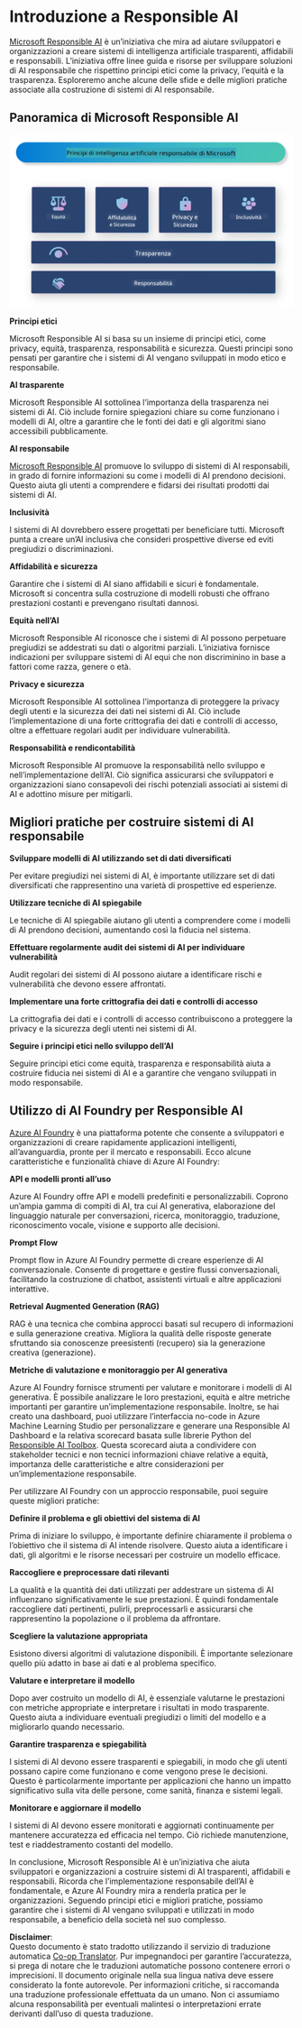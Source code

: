<!--
CO_OP_TRANSLATOR_METADATA:
{
  "original_hash": "805b96b20152936d8f4c587d90d6e06e",
  "translation_date": "2025-07-16T22:52:18+00:00",
  "source_file": "md/01.Introduction/05/ResponsibleAI.md",
  "language_code": "it"
}
-->
# **Introduzione a Responsible AI**

[Microsoft Responsible AI](https://www.microsoft.com/ai/responsible-ai?WT.mc_id=aiml-138114-kinfeylo) è un’iniziativa che mira ad aiutare sviluppatori e organizzazioni a creare sistemi di intelligenza artificiale trasparenti, affidabili e responsabili. L’iniziativa offre linee guida e risorse per sviluppare soluzioni di AI responsabile che rispettino principi etici come la privacy, l’equità e la trasparenza. Esploreremo anche alcune delle sfide e delle migliori pratiche associate alla costruzione di sistemi di AI responsabile.

## Panoramica di Microsoft Responsible AI

![RAIPrinciples](../../../../../translated_images/RAIPrinciples.bf9c9bc6ca160d336830630939a5130a22b3f9e1f633773562f83fed08a50520.it.png)

**Principi etici**

Microsoft Responsible AI si basa su un insieme di principi etici, come privacy, equità, trasparenza, responsabilità e sicurezza. Questi principi sono pensati per garantire che i sistemi di AI vengano sviluppati in modo etico e responsabile.

**AI trasparente**

Microsoft Responsible AI sottolinea l’importanza della trasparenza nei sistemi di AI. Ciò include fornire spiegazioni chiare su come funzionano i modelli di AI, oltre a garantire che le fonti dei dati e gli algoritmi siano accessibili pubblicamente.

**AI responsabile**

[Microsoft Responsible AI](https://www.microsoft.com/ai/responsible-ai?WT.mc_id=aiml-138114-kinfeylo) promuove lo sviluppo di sistemi di AI responsabili, in grado di fornire informazioni su come i modelli di AI prendono decisioni. Questo aiuta gli utenti a comprendere e fidarsi dei risultati prodotti dai sistemi di AI.

**Inclusività**

I sistemi di AI dovrebbero essere progettati per beneficiare tutti. Microsoft punta a creare un’AI inclusiva che consideri prospettive diverse ed eviti pregiudizi o discriminazioni.

**Affidabilità e sicurezza**

Garantire che i sistemi di AI siano affidabili e sicuri è fondamentale. Microsoft si concentra sulla costruzione di modelli robusti che offrano prestazioni costanti e prevengano risultati dannosi.

**Equità nell’AI**

Microsoft Responsible AI riconosce che i sistemi di AI possono perpetuare pregiudizi se addestrati su dati o algoritmi parziali. L’iniziativa fornisce indicazioni per sviluppare sistemi di AI equi che non discriminino in base a fattori come razza, genere o età.

**Privacy e sicurezza**

Microsoft Responsible AI sottolinea l’importanza di proteggere la privacy degli utenti e la sicurezza dei dati nei sistemi di AI. Ciò include l’implementazione di una forte crittografia dei dati e controlli di accesso, oltre a effettuare regolari audit per individuare vulnerabilità.

**Responsabilità e rendicontabilità**

Microsoft Responsible AI promuove la responsabilità nello sviluppo e nell’implementazione dell’AI. Ciò significa assicurarsi che sviluppatori e organizzazioni siano consapevoli dei rischi potenziali associati ai sistemi di AI e adottino misure per mitigarli.

## Migliori pratiche per costruire sistemi di AI responsabile

**Sviluppare modelli di AI utilizzando set di dati diversificati**

Per evitare pregiudizi nei sistemi di AI, è importante utilizzare set di dati diversificati che rappresentino una varietà di prospettive ed esperienze.

**Utilizzare tecniche di AI spiegabile**

Le tecniche di AI spiegabile aiutano gli utenti a comprendere come i modelli di AI prendono decisioni, aumentando così la fiducia nel sistema.

**Effettuare regolarmente audit dei sistemi di AI per individuare vulnerabilità**

Audit regolari dei sistemi di AI possono aiutare a identificare rischi e vulnerabilità che devono essere affrontati.

**Implementare una forte crittografia dei dati e controlli di accesso**

La crittografia dei dati e i controlli di accesso contribuiscono a proteggere la privacy e la sicurezza degli utenti nei sistemi di AI.

**Seguire i principi etici nello sviluppo dell’AI**

Seguire principi etici come equità, trasparenza e responsabilità aiuta a costruire fiducia nei sistemi di AI e a garantire che vengano sviluppati in modo responsabile.

## Utilizzo di AI Foundry per Responsible AI

[Azure AI Foundry](https://ai.azure.com?WT.mc_id=aiml-138114-kinfeylo) è una piattaforma potente che consente a sviluppatori e organizzazioni di creare rapidamente applicazioni intelligenti, all’avanguardia, pronte per il mercato e responsabili. Ecco alcune caratteristiche e funzionalità chiave di Azure AI Foundry:

**API e modelli pronti all’uso**

Azure AI Foundry offre API e modelli predefiniti e personalizzabili. Coprono un’ampia gamma di compiti di AI, tra cui AI generativa, elaborazione del linguaggio naturale per conversazioni, ricerca, monitoraggio, traduzione, riconoscimento vocale, visione e supporto alle decisioni.

**Prompt Flow**

Prompt flow in Azure AI Foundry permette di creare esperienze di AI conversazionale. Consente di progettare e gestire flussi conversazionali, facilitando la costruzione di chatbot, assistenti virtuali e altre applicazioni interattive.

**Retrieval Augmented Generation (RAG)**

RAG è una tecnica che combina approcci basati sul recupero di informazioni e sulla generazione creativa. Migliora la qualità delle risposte generate sfruttando sia conoscenze preesistenti (recupero) sia la generazione creativa (generazione).

**Metriche di valutazione e monitoraggio per AI generativa**

Azure AI Foundry fornisce strumenti per valutare e monitorare i modelli di AI generativa. È possibile analizzare le loro prestazioni, equità e altre metriche importanti per garantire un’implementazione responsabile. Inoltre, se hai creato una dashboard, puoi utilizzare l’interfaccia no-code in Azure Machine Learning Studio per personalizzare e generare una Responsible AI Dashboard e la relativa scorecard basata sulle librerie Python del [Responsible AI Toolbox](https://responsibleaitoolbox.ai/?WT.mc_id=aiml-138114-kinfeylo). Questa scorecard aiuta a condividere con stakeholder tecnici e non tecnici informazioni chiave relative a equità, importanza delle caratteristiche e altre considerazioni per un’implementazione responsabile.

Per utilizzare AI Foundry con un approccio responsabile, puoi seguire queste migliori pratiche:

**Definire il problema e gli obiettivi del sistema di AI**

Prima di iniziare lo sviluppo, è importante definire chiaramente il problema o l’obiettivo che il sistema di AI intende risolvere. Questo aiuta a identificare i dati, gli algoritmi e le risorse necessari per costruire un modello efficace.

**Raccogliere e preprocessare dati rilevanti**

La qualità e la quantità dei dati utilizzati per addestrare un sistema di AI influenzano significativamente le sue prestazioni. È quindi fondamentale raccogliere dati pertinenti, pulirli, preprocessarli e assicurarsi che rappresentino la popolazione o il problema da affrontare.

**Scegliere la valutazione appropriata**

Esistono diversi algoritmi di valutazione disponibili. È importante selezionare quello più adatto in base ai dati e al problema specifico.

**Valutare e interpretare il modello**

Dopo aver costruito un modello di AI, è essenziale valutarne le prestazioni con metriche appropriate e interpretare i risultati in modo trasparente. Questo aiuta a individuare eventuali pregiudizi o limiti del modello e a migliorarlo quando necessario.

**Garantire trasparenza e spiegabilità**

I sistemi di AI devono essere trasparenti e spiegabili, in modo che gli utenti possano capire come funzionano e come vengono prese le decisioni. Questo è particolarmente importante per applicazioni che hanno un impatto significativo sulla vita delle persone, come sanità, finanza e sistemi legali.

**Monitorare e aggiornare il modello**

I sistemi di AI devono essere monitorati e aggiornati continuamente per mantenere accuratezza ed efficacia nel tempo. Ciò richiede manutenzione, test e riaddestramento costanti del modello.

In conclusione, Microsoft Responsible AI è un’iniziativa che aiuta sviluppatori e organizzazioni a costruire sistemi di AI trasparenti, affidabili e responsabili. Ricorda che l’implementazione responsabile dell’AI è fondamentale, e Azure AI Foundry mira a renderla pratica per le organizzazioni. Seguendo principi etici e migliori pratiche, possiamo garantire che i sistemi di AI vengano sviluppati e utilizzati in modo responsabile, a beneficio della società nel suo complesso.

**Disclaimer**:  
Questo documento è stato tradotto utilizzando il servizio di traduzione automatica [Co-op Translator](https://github.com/Azure/co-op-translator). Pur impegnandoci per garantire l’accuratezza, si prega di notare che le traduzioni automatiche possono contenere errori o imprecisioni. Il documento originale nella sua lingua nativa deve essere considerato la fonte autorevole. Per informazioni critiche, si raccomanda una traduzione professionale effettuata da un umano. Non ci assumiamo alcuna responsabilità per eventuali malintesi o interpretazioni errate derivanti dall’uso di questa traduzione.